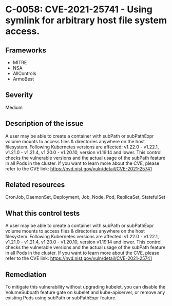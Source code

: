 # C-0058: CVE-2021-25741 - Using symlink for arbitrary host file system access.

## Frameworks
* MITRE
* NSA
* AllControls
* ArmoBest
 
## Severity
Medium

## Description of the issue
A user may be able to create a container with subPath or subPathExpr volume mounts to access files & directories anywhere on the host filesystem. Following Kubernetes versions are affected: v1.22.0 - v1.22.1, v1.21.0 - v1.21.4, v1.20.0 - v1.20.10, version v1.19.14 and lower. This control checks the vulnerable versions and the actual usage of the subPath feature in all Pods in the cluster. If you want to learn more about the CVE, please refer to the CVE link: https://nvd.nist.gov/vuln/detail/CVE-2021-25741
 
## Related resources
CronJob, DaemonSet, Deployment, Job, Node, Pod, ReplicaSet, StatefulSet
 
## What this control tests 
A user may be able to create a container with subPath or subPathExpr volume mounts to access files & directories anywhere on the host filesystem. Following Kubernetes versions are affected: v1.22.0 - v1.22.1, v1.21.0 - v1.21.4, v1.20.0 - v1.20.10, version v1.19.14 and lower. This control checks the vulnerable versions and the actual usage of the subPath feature in all Pods in the cluster. If you want to learn more about the CVE, please refer to the CVE link: https://nvd.nist.gov/vuln/detail/CVE-2021-25741
 
## Remediation
To mitigate this vulnerability without upgrading kubelet, you can disable the VolumeSubpath feature gate on kubelet and kube-apiserver, or remove any existing Pods using subPath or subPathExpr feature.
 
